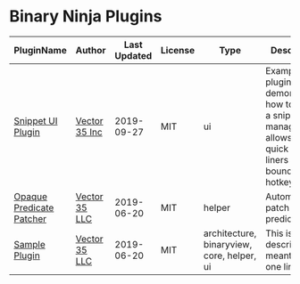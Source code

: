 # Binary Ninja Plugins

| PluginName | Author | Last Updated | License | Type | Description |
|------------|--------|--------------|---------|----------|-------------|
|[Snippet UI Plugin](https://github.com/Vector35/snippets)|[Vector 35 Inc](https://github.com/Vector35)|2019-09-27|MIT|ui|Example UI plugin demonstrating how to create a snippet manager that allows for quick one-liners to be bound to hotkeys.|
|[Opaque Predicate Patcher](https://github.com/Vector35/OpaquePredicatePatcher)|[Vector 35 LLC](https://github.com/Vector35)|2019-06-20|MIT|helper|Automatically patch opaque predicates|
|[Sample Plugin](https://github.com/Vector35/sample_plugin)|[Vector 35 LLC](https://github.com/Vector35)|2019-06-20|MIT|architecture, binaryview, core, helper, ui|This is a short description meant to fit on one line.|

